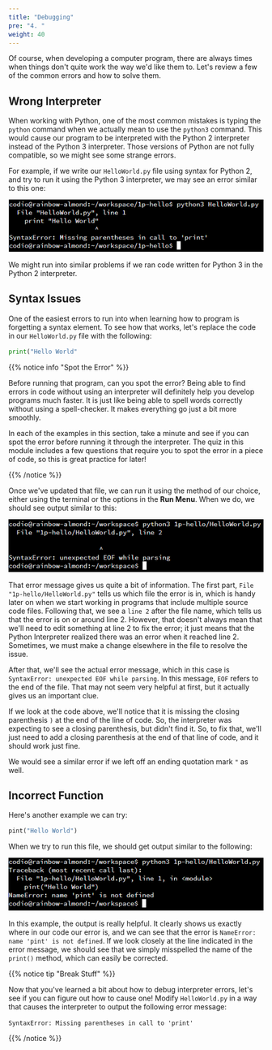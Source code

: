 ```yaml
---
title: "Debugging"
pre: "4. "
weight: 40
---
```


<!-- {{< youtube 5W3xil6oBtc  >}}-->
<!-- TODO Redo Video -->
<!-- Video Materials]({{% relref "./video" %}}) -->

Of course, when developing a computer program, there are always times when things don't quite work the way we'd like them to. Let's review a few of the common errors and how to solve them. 

## Wrong Interpreter

When working with Python, one of the most common mistakes is typing the `python` command when we actually mean to use the `python3` command. This would cause our program to be interpreted with the Python 2 interpreter instead of the Python 3 interpreter. Those versions of Python are not fully compatible, so we might see some strange errors. 

For example, if we write our `HelloWorld.py` file using syntax for Python 2, and try to run it using the Python 3 interpreter, we may see an error similar to this one:

![Python Syntax Error](/images/01-oop/1.3.p.4.syntax.png)

We might run into similar problems if we ran code written for Python 3 in the Python 2 interpreter.

## Syntax Issues

One of the easiest errors to run into when learning how to program is forgetting a syntax element. To see how that works, let's replace the code in our `HelloWorld.py` file with the following:

```python
print("Hello World"
```

{{% notice info "Spot the Error" %}}

Before running that program, can you spot the error? Being able to find errors in code without using an interpreter will definitely help you develop programs much faster. It is just like being able to spell words correctly without using a spell-checker. It makes everything go just a bit more smoothly.

In each of the examples in this section, take a minute and see if you can spot the error before running it through the interpreter. The quiz in this module includes a few questions that require you to spot the error in a piece of code, so this is great practice for later!

{{% /notice %}}

Once we've updated that file, we can run it using the method of our choice, either using the terminal or the options in the **Run Menu**. When we do, we should see output similar to this:

![Python Missing Closing Parenthesis](/images/01-oop/1.3.p.4.missingparen.png)

That error message gives us quite a bit of information. The first part, `File "1p-hello/HelloWorld.py"` tells us which file the error is in, which is handy later on when we start working in programs that include multiple source code files. Following that, we see a `line 2` after the file name, which tells us that the error is on or around line 2. However, that doesn't always mean that we'll need to edit something at line 2 to fix the error; it just means that the Python Interpreter realized there was an error when it reached line 2. Sometimes, we must make a change elsewhere in the file to resolve the issue. 

After that, we'll see the actual error message, which in this case is `SyntaxError: unexpected EOF while parsing`. In this message, `EOF` refers to the end of the file. That may not seem very helpful at first, but it actually gives us an important clue. 

If we look at the code above, we'll notice that it is missing the closing parenthesis `)` at the end of the line of code. So, the interpreter was expecting to see a closing parenthesis, but didn't find it. So, to fix that, we'll just need to add a closing parenthesis at the end of that line of code, and it should work just fine. 

We would see a similar error if we left off an ending quotation mark `"` as well. 

## Incorrect Function

Here's another example we can try:

```python
pint("Hello World")
```

When we try to run this file, we should get output similar to the following:

![Python Incorrect Function](/images/01-oop/1.3.p.4.badfunction.png)

In this example, the output is really helpful. It clearly shows us exactly where in our code our error is, and we can see that the error is `NameError: name 'pint' is not defined`. If we look closely at the line indicated in the error message, we should see that we simply misspelled the name of the `print()` method, which can easily be corrected. 

{{% notice tip "Break Stuff" %}}

Now that you've learned a bit about how to debug interpreter errors, let's see if you can figure out how to cause one! Modify `HelloWorld.py` in a way that causes the interpreter to output the following error message: 

`SyntaxError: Missing parentheses in call to 'print'`

{{% /notice %}}